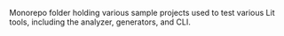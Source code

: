Monorepo folder holding various sample projects used to test various Lit tools,
including the analyzer, generators, and CLI.
